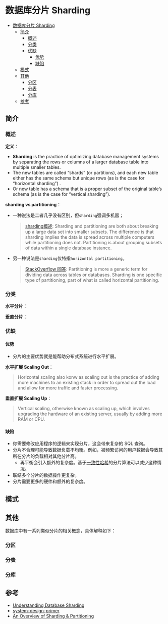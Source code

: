 # 数据库分片 Sharding

- [数据库分片 Sharding](#数据库分片-sharding)
  - [简介](#简介)
    - [概述](#概述)
    - [分类](#分类)
    - [优缺](#优缺)
      - [优势](#优势)
      - [缺陷](#缺陷)
  - [模式](#模式)
  - [其他](#其他)
    - [分区](#分区)
    - [分表](#分表)
    - [分库](#分库)
  - [参考](#参考)

## 简介

### 概述

**定义**：

- **Sharding** is the practice of optimizing database management systems by separating the rows or columns of a larger database table into multiple smaller tables.
- The new tables are called “shards” (or partitions), and each new table either has the same schema but unique rows (as is the case for “horizontal sharding”) .
- Or new table has a schema that is a proper subset of the original table’s schema (as is the case for “vertical sharding”).

**sharding vs partitioning**：

- 一种说法是二者几乎没有区别，但`sharding`强调多机器；
  > [sharding概述](https://hazelcast.com/glossary/sharding/): Sharding and partitioning are both about breaking up a large data set into smaller subsets. The difference is that sharding implies the data is spread across multiple computers while partitioning does not. Partitioning is about grouping subsets of data within a single database instance.

- 另一种说法是`sharding`仅特指`horizontal partitioning`。
  > [StackOverflow 回答](https://stackoverflow.com/questions/20771435/database-sharding-vs-partitioning): Partitioning is more a generic term for dividing data across tables or  databases. Sharding is one specific type of partitioning, part of what  is called horizontal partitioning.

### 分类

**水平分片**：

**垂直分片**：

### 优缺

#### 优势

- 分片的主要优势就是能帮助分布式系统进行水平扩展。

**水平扩展 Scaling Out**：

> Horizontal scaling also konw as scaling out is the practice of adding more machines to an existing stack in order to spread out the load and allow for more traffic and faster processing.

**垂直扩展 Scaling Up**：

> Vertical scaling, otherwise known as scaling up, which involves upgrading the hardware of an existing server, usually by adding more RAM or CPU.

#### 缺陷

- 你需要修改应用程序的逻辑来实现分片，这会带来复杂的 SQL 查询。
- 分片不合理可能导致数据负载不均衡。例如，被频繁访问的用户数据会导致其所在分片的负载相对其他分片高。
  - 再平衡会引入额外的复杂度。基于[一致性哈希](http://www.paperplanes.de/2011/12/9/the-magic-of-consistent-hashing.html)的分片算法可以减少这种情况。
- 联结多个分片的数据操作更复杂。
- 分片需要更多的硬件和额外的复杂度。

## 模式

## 其他

数据库中有一系列类似分片的相关概念，具体解释如下：

### 分区

### 分表

### 分库

## 参考

- [Understanding Database Sharding](https://www.digitalocean.com/community/tutorials/understanding-database-sharding)
- [system-design-primer](https://github.com/donnemartin/system-design-primer#sharding)
- [An Overview of Sharding & Partitioning](https://hazelcast.com/glossary/sharding/)
